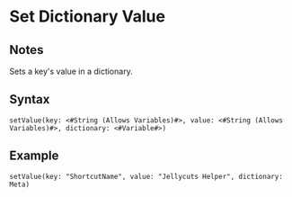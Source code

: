 # Set Dictionary Value

## Notes
Sets a key's value in a dictionary.

## Syntax

```
setValue(key: <#String (Allows Variables)#>, value: <#String (Allows Variables)#>, dictionary: <#Variable#>)
```

## Example
```
setValue(key: "ShortcutName", value: "Jellycuts Helper", dictionary: Meta)
```